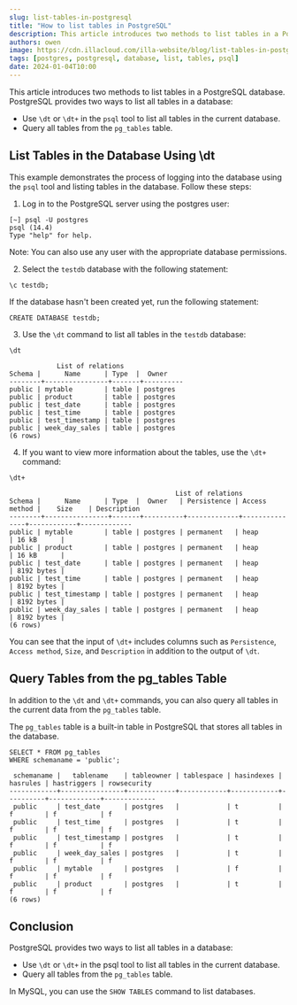 ```yaml
---
slug: list-tables-in-postgresql
title: "How to list tables in PostgreSQL"
description: This article introduces two methods to list tables in a PostgreSQL database. PostgreSQL provides two ways to list all tables in a database.
authors: owen
image: https://cdn.illacloud.com/illa-website/blog/list-tables-in-postgresql/cover.webp
tags: [postgres, postgresql, database, list, tables, psql]
date: 2024-01-04T10:00
---
```


This article introduces two methods to list tables in a PostgreSQL database. PostgreSQL provides two ways to list all tables in a database:

- Use `\dt` or `\dt+` in the `psql` tool to list all tables in the current database.
- Query all tables from the `pg_tables` table.

## List Tables in the Database Using \dt

This example demonstrates the process of logging into the database using the `psql` tool and listing tables in the database. Follow these steps:

1. Log in to the PostgreSQL server using the postgres user:

```shell
[~] psql -U postgres
psql (14.4)
Type "help" for help.
```

Note: You can also use any user with the appropriate database permissions.

2. Select the `testdb` database with the following statement:

```shell
\c testdb;
```

If the database hasn't been created yet, run the following statement:

```shell
CREATE DATABASE testdb;
```

3. Use the `\dt` command to list all tables in the `testdb` database:

```shell
\dt
```

```shell
            List of relations
Schema |      Name      | Type  |  Owner
--------+----------------+-------+----------
public | mytable        | table | postgres
public | product        | table | postgres
public | test_date      | table | postgres
public | test_time      | table | postgres
public | test_timestamp | table | postgres
public | week_day_sales | table | postgres
(6 rows)
```

4. If you want to view more information about the tables, use the `\dt+` command:

```shell
\dt+
```

```shell
                                          List of relations
Schema |      Name      | Type  |  Owner   | Persistence | Access method |    Size    | Description
--------+----------------+-------+----------+-------------+---------------+------------+-------------
public | mytable        | table | postgres | permanent   | heap          | 16 kB      |
public | product        | table | postgres | permanent   | heap          | 16 kB      |
public | test_date      | table | postgres | permanent   | heap          | 8192 bytes |
public | test_time      | table | postgres | permanent   | heap          | 8192 bytes |
public | test_timestamp | table | postgres | permanent   | heap          | 8192 bytes |
public | week_day_sales | table | postgres | permanent   | heap          | 8192 bytes |
(6 rows)
```

You can see that the input of `\dt+` includes columns such as `Persistence`, `Access method`, `Size`, and `Description` in addition to the output of `\dt`.

## Query Tables from the pg_tables Table

In addition to the `\dt` and `\dt+` commands, you can also query all tables in the current data from the `pg_tables` table.

The `pg_tables` table is a built-in table in PostgreSQL that stores all tables in the database.

```shell
SELECT * FROM pg_tables
WHERE schemaname = 'public';
```

```shell
 schemaname |   tablename    | tableowner | tablespace | hasindexes | hasrules | hastriggers | rowsecurity
------------+----------------+------------+------------+------------+----------+-------------+-------------
 public     | test_date      | postgres   |            | t          | f        | f           | f
 public     | test_time      | postgres   |            | t          | f        | f           | f
 public     | test_timestamp | postgres   |            | t          | f        | f           | f
 public     | week_day_sales | postgres   |            | t          | f        | f           | f
 public     | mytable        | postgres   |            | f          | f        | f           | f
 public     | product        | postgres   |            | t          | f        | f           | f
(6 rows)
```

## Conclusion

PostgreSQL provides two ways to list all tables in a database:

- Use `\dt` or `\dt+` in the psql tool to list all tables in the current database.
- Query all tables from the `pg_tables` table.

In MySQL, you can use the `SHOW TABLES` command to list databases.